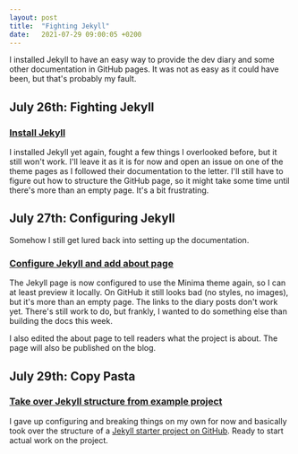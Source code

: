 ```yaml
---
layout: post
title:  "Fighting Jekyll"
date:   2021-07-29 09:00:05 +0200
---
```


I installed Jekyll to have an easy way to provide the dev diary and some other documentation in GitHub pages. It was not as easy as it could have been, but that's probably my fault.
<!--more-->

## July 26th: Fighting Jekyll

### [Install Jekyll](https://github.com/arnemertz/fix/commit/b950b058031d5c711e8d8cdc0cebd286f6bb43bd)

I installed Jekyll yet again, fought a few things I overlooked before, but it still won't work. I'll leave it as it is for now and open an issue on one of the theme pages as I followed their documentation to the letter. I'll still have to figure out how to structure the GitHub page, so it might take some time until there's more than an empty page. It's a bit frustrating.

## July 27th: Configuring Jekyll

Somehow I still get lured back into setting up the documentation.

### [Configure Jekyll and add about page](https://github.com/arnemertz/fix/commit/d7685ad19b36a7c7b7039362f9ed0f03de722ed1)

The Jekyll page is now configured to use the Minima theme again, so I can at least preview it locally. On GitHub it still looks bad (no styles, no images), but it's more than an empty page. The links to the diary posts don't work yet. There's still work to do, but frankly, I wanted to do something else than building the docs this week.

I also edited the about page to tell readers what the project is about. The page will also be published on the blog.

## July 29th: Copy Pasta

### [Take over Jekyll structure from example project](https://github.com/arnemertz/fix/commit/e084f065ccb46accf19075870a3783966e9b844f)

I gave up configuring and breaking things on my own for now and basically took over the structure of a [Jekyll starter project on GitHub](https://github.com/jsanz/gh-pages-minima-starter). Ready to start actual work on the project.
